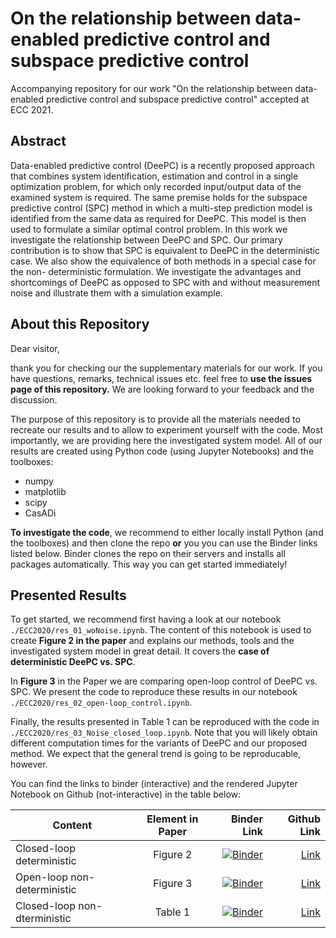 # On the relationship between data-enabled predictive control and subspace predictive control
Accompanying  repository for our work "On the relationship between data-enabled predictive control and subspace predictive control" accepted at ECC 2021.

## Abstract
Data-enabled predictive control (DeePC) is a recently proposed approach that combines system identification, estimation and control in a single optimization problem, for which only recorded input/output data of the examined system is required. The same premise holds for the subspace predictive control (SPC) method in which a multi-step prediction model is identified from the same data as required for DeePC. This model is then used to formulate a similar optimal control problem. In this work we investigate the relationship between DeePC and SPC. Our primary contribution is to show that SPC is equivalent to DeePC in the deterministic case. We also show the equivalence of both methods in a special case for the non- deterministic formulation. We investigate the advantages and shortcomings of DeePC as opposed to SPC with and without measurement noise and illustrate them with a simulation example.

## About this Repository

Dear visitor, 

thank you for checking our the supplementary materials for our work. 
If you have questions, remarks, technical issues etc. feel free to **use the issues page of this repository.**
We are looking forward to your feedback and the discussion. 

The purpose of this repository is to provide all the materials needed to recreate our results and to allow to experiment yourself with the code. 
Most importantly, we are providing here the investigated system model.
All of our results are created using Python code (using Jupyter Notebooks) and the toolboxes:

- numpy
- matplotlib
- scipy
- CasADi

**To investigate the code**, we recommend to either locally install Python (and the toolboxes) and then clone the repo **or** you you can use the Binder links listed below. Binder clones the repo on their servers and installs all packages automatically. This way you can get started immediately! 

## Presented Results

To get started, we recommend first having a look at our notebook ``./ECC2020/res_01_woNoise.ipynb``. The content of this notebook is used to create **Figure 2 in the paper** and explains our methods, tools and the investigated system model in great detail. It covers the **case of deterministic DeePC vs. SPC**.


In **Figure 3** in the Paper we are comparing open-loop control of DeePC vs. SPC. We present the code to reproduce these results in our notebook ``./ECC2020/res_02_open-loop_control.ipynb``.

Finally, the results presented in Table 1 can be reproduced with the code in ``./ECC2020/res_03_Noise_closed_loop.ipynb``. Note that you will likely obtain different computation times for the variants of DeePC and our proposed method. We expect that the general trend is going to be reproducable, however. 


You can find the links to binder (interactive) and the rendered Jupyter Notebook on Github (not-interactive) in the table below:

| Content        | Element in Paper           | Binder Link  | Github Link |
| ------------- |:-------------:| -----:| -----:|
| Closed-loop deterministic     | Figure 2 | [![Binder](https://mybinder.org/badge_logo.svg)](https://mybinder.org/v2/gh/4flixt/DeePC_Perspective/main?filepath=.%2FECC2021%2Fres_01_woNoise.ipynb) | [Link](./ECC2021/res_01_woNoise.ipynb) |
| Open-loop non-deterministic  | Figure 3      |   [![Binder](https://mybinder.org/badge_logo.svg)](https://mybinder.org/v2/gh/4flixt/DeePC_Perspective/main?filepath=.%2FECC2021%2Fres_02_open-loop_control.ipynb)| [Link](./ECC2021/res_02_open-loop_control.ipynb) |
| Closed-loop non-dterministic | Table 1    |    [![Binder](https://mybinder.org/badge_logo.svg)](https://mybinder.org/v2/gh/4flixt/DeePC_Perspective/main?filepath=.%2FECC2021%2Fres_03_Noise_closed_loop.ipynb) | [Link](./ECC2021/res_03_Noise_closed_loop.ipynb) |



